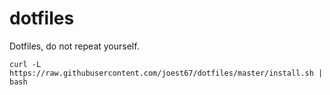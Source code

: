 # dotfiles
Dotfiles, do not repeat yourself.

`curl -L https://raw.githubusercontent.com/joest67/dotfiles/master/install.sh | bash`
